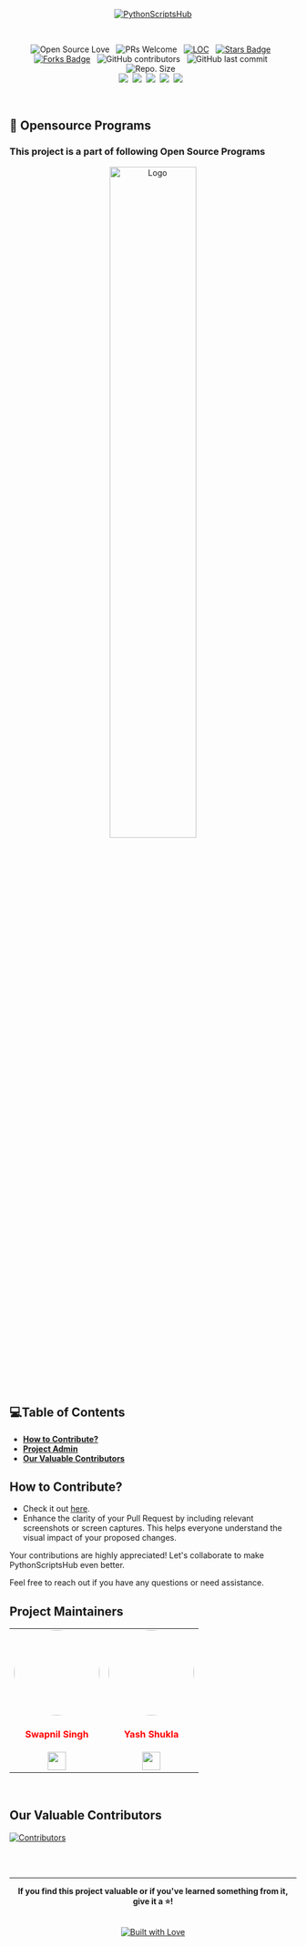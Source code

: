 
<div align="center">
 
<a href="https://github.com/Swapnil-Singh-99/PythonScriptsHub/issues" target="_blank" title="PythonScriptsHub">![PythonScriptsHub](https://socialify.git.ci/Swapnil-Singh-99/PythonScriptsHub/image?description=1&descriptionEditable=Diverse%20collection%20of%20Python%20Scripts&font=Jost&name=1&owner=1&pattern=Plus&theme=Auto)</a>

<br>
 
![Open Source Love](https://badges.frapsoft.com/os/v2/open-source.svg?v=103) &nbsp; ![PRs Welcome](https://img.shields.io/badge/PRs-welcome-green.svg) &nbsp;
<a href="https://github.com/Swapnil-Singh-99/PythonScriptsHub"><img src="https://sloc.xyz/github/Swapnil-Singh-99/PythonScriptsHub" alt="LOC"/></a> &nbsp;
<a href="https://github.com/Swapnil-Singh-99/PythonScriptsHub/stargazers"><img src="https://img.shields.io/github/stars/Swapnil-Singh-99/PythonScriptsHub" alt="Stars Badge"/></a> &nbsp;<a href="https://github.com/Swapnil-Singh-99/PythonScriptsHub/network/members"><img src="https://img.shields.io/github/forks/Swapnil-Singh-99/PythonScriptsHub" alt="Forks Badge"/></a> &nbsp;
![GitHub contributors](https://img.shields.io/github/contributors/Swapnil-Singh-99/PythonScriptsHub?color=blue) &nbsp;
![GitHub last commit](https://img.shields.io/github/last-commit/Swapnil-Singh-99/PythonScriptsHub?color=red&style=plastic) &nbsp;
![Repo. Size](https://img.shields.io/github/repo-size/Swapnil-Singh-99/PythonScriptsHub?color=white) &nbsp;  
<a href="https://github.com/Swapnil-Singh-99/PythonScriptsHub/blob/main/LICENSE"><img src="https://img.shields.io/badge/license-MIT-blue.svg?v=103"></a>&nbsp;
<a href="https://github.com/Swapnil-Singh-99/PythonScriptsHub/issues"><img src="https://img.shields.io/github/issues/Swapnil-Singh-99/PythonScriptsHub?color=0059b3"></a>&nbsp;
<a href="https://github.com/Swapnil-Singh-99/PythonScriptsHub/issues?q=is%3Aissue+is%3Aclosed"><img src="https://img.shields.io/github/issues-closed-raw/Swapnil-Singh-99/PythonScriptsHub?color=yellow"></a>&nbsp;
<a href="https://github.com/Swapnil-Singh-99/PythonScriptsHub/pulls"><img src="https://img.shields.io/github/issues-pr/Swapnil-Singh-99/PythonScriptsHub?color=brightgreen"></a>&nbsp;
<a href="https://github.com/Swapnil-Singh-99/PythonScriptsHub/pulls?q=is%3Apr+is%3Aclosed"><img src="https://img.shields.io/github/issues-pr-closed-raw/Swapnil-Singh-99/PythonScriptsHub?color=0059b3"></a> &nbsp;

</br>
</div>

## 📌 Opensource Programs

### This project is a part of following Open Source Programs

<p align="center"><img alt="Logo" width=55% src="https://user-images.githubusercontent.com/55352601/147348331-5e8361aa-8d7c-40fb-bb2d-bec5a1f9da59.png"></p>

## 💻Table of Contents
  - **[How to Contribute?](#how-to-contribute)**
  - **[Project Admin](#project-admin)**
  - **[Our Valuable Contributors](#our-valuable-contributors)**
  
## How to Contribute?

- Check it out [here](https://github.com/Swapnil-Singh-99/PythonScriptsHub/blob/main/CONTRIBUTING.md).
- Enhance the clarity of your Pull Request by including relevant screenshots or screen captures. This helps everyone understand the visual impact of your proposed changes.

Your contributions are highly appreciated! Let's collaborate to make PythonScriptsHub even better.

Feel free to reach out if you have any questions or need assistance.
  
## Project Maintainers

<table align="center">
<tr>
<td align="center"><a href="https://github.com/Swapnil-Singh-99"><img src="https://avatars.githubusercontent.com/u/85278243?v=4" width=150px height=150px style="border-radius:50%"/></a></br> <h4 style="color:red;">Swapnil Singh</h4>
<a href="https://www.linkedin.com/in/swapnilsingh99/"><img src="https://mpng.subpng.com/20180324/vhe/kisspng-linkedin-computer-icons-logo-social-networking-ser-facebook-5ab6ebfe5f5397.2333748215219374063905.jpg" width="32px" height="32px"></a></td>
<td align="center"><a href="https://github.com/Yashshukla11"><img src="https://avatars.githubusercontent.com/u/112846526?v=4" width=150px height=150px style="border-radius:50%" /></a></br> <h4 style="color:red;">Yash Shukla</h4>
<a href="https://www.linkedin.com/in/yash-shukla-a43838266/"><img src="https://mpng.subpng.com/20180324/vhe/kisspng-linkedin-computer-icons-logo-social-networking-ser-facebook-5ab6ebfe5f5397.2333748215219374063905.jpg" width="32px" height="32px"></a></td>
</tr>
</table>
<br>

## Our Valuable Contributors

<a href="https://github.com/Swapnil-Singh-99/PythonScriptsHub/graphs/contributors">
  <img src="https://contrib.rocks/image?repo=Swapnil-Singh-99/PythonScriptsHub" alt="Contributors"/>
</a>

<br> <br>
 
---

<div align="center">
  <b>If you find this project valuable or if you've learned something from it, give it a ⭐!</b>
  <br> <br>
 
[![Built with Love](https://i.postimg.cc/664FDqW5/Screenshot-2023-08-25-at-4-27-56-PM.png)](https://github.com/Swapnil-Singh-99/PythonScriptsHub)

</div>
